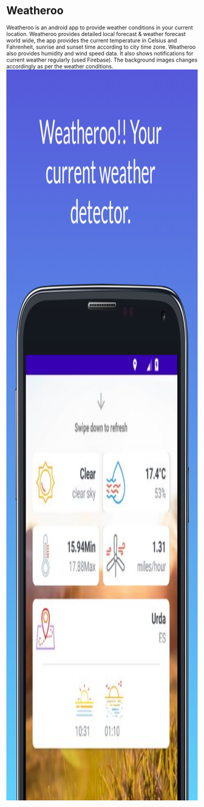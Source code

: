# Weatheroo
Weatheroo is an android app to provide weather conditions in your current location. Weatheroo provides detailed local forecast &amp; weather forecast world wide, the app provides the current temperature in Celsius and Fahrenheit, sunrise and sunset time according to city time zone. Weatheroo also provides humidity and wind speed data. It also shows notifications for current weather regularly (used Firebase). The background images changes accordingly as per the weather conditions.
<img src="https://github.com/Dhananjai543/Weatheroo/blob/master/screen_1.png" align="left" height="1920" width="1080" />
